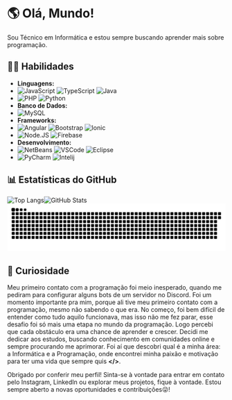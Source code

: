 # 🌎 Olá, Mundo!

Sou Técnico em Informática e estou sempre buscando aprender mais sobre programação.
## 👨‍💻 Habilidades

- **Linguagens:**
-  ![JavaScript](https://img.shields.io/badge/javascript-%23323330.svg?style=for-the-badge&logo=javascript&logoColor=%23F7DF1E) ![TypeScript](https://img.shields.io/badge/typescript-%23007ACC.svg?style=for-the-badge&logo=typescript&logoColor=white) ![Java](https://img.shields.io/badge/java-%23007396.svg?style=for-the-badge&logo=java&logoColor=white)
-  ![PHP](https://img.shields.io/badge/php-%23777BB4.svg?style=for-the-badge&logo=php&logoColor=white) ![Python](https://img.shields.io/badge/python-3670A0?style=for-the-badge&logo=python&logoColor=ffdd54)
- **Banco de Dados:**
-  ![MySQL](https://img.shields.io/badge/mysql-%2300f.svg?style=for-the-badge&logo=mysql&logoColor=white) 
- **Frameworks:**
-  ![Angular](https://img.shields.io/badge/angular-%23DD0031.svg?style=for-the-badge&logo=angular&logoColor=white) ![Bootstrap](https://img.shields.io/badge/bootstrap-%238511FA.svg?style=for-the-badge&logo=bootstrap&logoColor=white) ![Ionic](https://img.shields.io/badge/Ionic-%233880FF.svg?style=for-the-badge&logo=Ionic&logoColor=white)
-  ![Node.JS](https://img.shields.io/badge/Node%20js-339933?style=for-the-badge&logo=nodedotjs&logoColor=white) ![Firebase](https://img.shields.io/badge/firebase-%23039BE5.svg?style=for-the-badge&logo=firebase)
- **Desenvolvimento:**
-  ![NetBeans](https://img.shields.io/badge/NetBeans-1B6AC6.svg?style=for-the-badge&logo=apache-netbeans-ide&logoColor=white) ![VSCode](https://img.shields.io/badge/VSCode-0078D4?style=for-the-badge&logo=visual%20studio%20code&logoColor=white) ![Eclipse](https://img.shields.io/badge/Eclipse-2C2255?style=for-the-badge&logo=eclipse&logoColor=white)
-  ![PyCharm](https://img.shields.io/badge/PyCharm-000000.svg?&style=for-the-badge&logo=PyCharm&logoColor=white) ![Intelij](https://img.shields.io/badge/IntelliJ-000000.svg?style=for-the-badge&logo=intellij-idea&logoColor=white)


## 📊 Estatísticas do GitHub

<div>
  <a>
    <img align="left" src="https://github-readme-stats.vercel.app/api/top-langs/?username=serya012&layout=compact&langs_count=15&hide=scss&theme=cobalt" alt="Top Langs" />
  </a>
</div>
<div>
  <a>
    <img align="left" src="https://github-readme-stats.vercel.app/api?username=serya012&show_icons=true&theme=cobalt" alt="GitHub Stats" />
  </a>
</div>

![Snake animation](https://github.com/serya012/serya012/blob/output/github-contribution-grid-snake.svg)

## 🤔 Curiosidade 

Meu primeiro contato com a programação foi meio inesperado, quando me pediram para configurar alguns bots de um servidor no Discord. Foi um momento importante pra mim, porque ali tive meu primeiro contato com a programação, mesmo não sabendo o que era. No começo, foi bem difícil de entender como tudo aquilo funcionava, mas isso não me fez parar, esse desafio foi só mais uma etapa no mundo da programação. Logo percebi que cada obstáculo era uma chance de aprender e crescer. Decidi me dedicar aos estudos, buscando conhecimento em comunidades online e sempre procurando me aprimorar. Foi aí que descobri qual é a minha área: a Informática e a Programação, onde encontrei minha paixão e motivação para ter uma vida que sempre quis **</>**.


Obrigado por conferir meu perfil! Sinta-se à vontade para entrar em contato pelo Instagram, LinkedIn ou explorar meus projetos, fique à vontade. Estou sempre aberto a novas oportunidades e contribuições😜!


